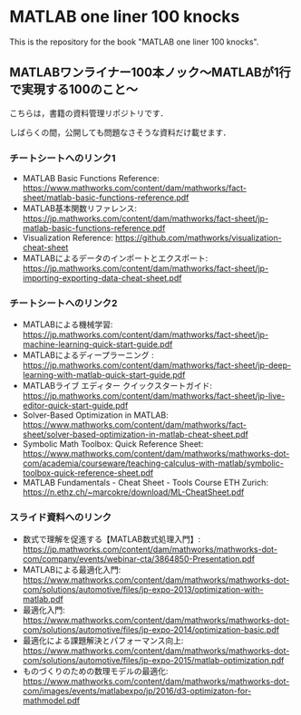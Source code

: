 # MATLAB one liner 100 knocks
This is the repository for the book "MATLAB one liner 100 knocks".

## MATLABワンライナー100本ノック～MATLABが1行で実現する100のこと～
こちらは，書籍の資料管理リポジトリです．

しばらくの間，公開しても問題なさそうな資料だけ載せます．

### チートシートへのリンク1
- MATLAB Basic Functions Reference: https://www.mathworks.com/content/dam/mathworks/fact-sheet/matlab-basic-functions-reference.pdf
- MATLAB基本関数リファレンス: https://jp.mathworks.com/content/dam/mathworks/fact-sheet/jp-matlab-basic-functions-reference.pdf
- Visualization Reference: https://github.com/mathworks/visualization-cheat-sheet
- MATLABによるデータのインポートとエクスポート: https://jp.mathworks.com/content/dam/mathworks/fact-sheet/jp-importing-exporting-data-cheat-sheet.pdf

### チートシートへのリンク2
- MATLABによる機械学習: https://jp.mathworks.com/content/dam/mathworks/fact-sheet/jp-machine-learning-quick-start-guide.pdf
- MATLABによるディープラーニング : https://jp.mathworks.com/content/dam/mathworks/fact-sheet/jp-deep-learning-with-matlab-quick-start-guide.pdf
- MATLABライブ エディター クイックスタートガイド: https://jp.mathworks.com/content/dam/mathworks/fact-sheet/jp-live-editor-quick-start-guide.pdf
- Solver-Based Optimization in MATLAB: https://www.mathworks.com/content/dam/mathworks/fact-sheet/solver-based-optimization-in-matlab-cheat-sheet.pdf
- Symbolic Math Toolbox: Quick Reference Sheet: https://www.mathworks.com/content/dam/mathworks/mathworks-dot-com/academia/courseware/teaching-calculus-with-matlab/symbolic-toolbox-quick-reference-sheet.pdf
- MATLAB Fundamentals - Cheat Sheet - Tools Course ETH Zurich: https://n.ethz.ch/~marcokre/download/ML-CheatSheet.pdf

### スライド資料へのリンク
- 数式で理解を促進する【MATLAB数式処理入門】: https://jp.mathworks.com/content/dam/mathworks/mathworks-dot-com/company/events/webinar-cta/3864850-Presentation.pdf
- MATLABによる最適化入門: https://www.mathworks.com/content/dam/mathworks/mathworks-dot-com/solutions/automotive/files/jp-expo-2013/optimization-with-matlab.pdf
- 最適化入門: https://www.mathworks.com/content/dam/mathworks/mathworks-dot-com/solutions/automotive/files/jp-expo-2014/optimization-basic.pdf
- 最適化による課題解決とパフォーマンス向上: https://www.mathworks.com/content/dam/mathworks/mathworks-dot-com/solutions/automotive/files/jp-expo-2015/matlab-optimization.pdf
- ものづくりのための数理モデルの最適化: https://www.mathworks.com/content/dam/mathworks/mathworks-dot-com/images/events/matlabexpo/jp/2016/d3-optimizaton-for-mathmodel.pdf
